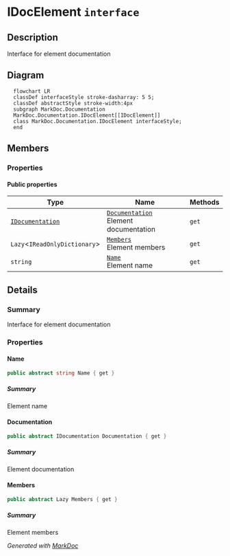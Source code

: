 # IDocElement `interface`

## Description
Interface for element documentation

## Diagram
```mermaid
  flowchart LR
  classDef interfaceStyle stroke-dasharray: 5 5;
  classDef abstractStyle stroke-width:4px
  subgraph MarkDoc.Documentation
  MarkDoc.Documentation.IDocElement[[IDocElement]]
  class MarkDoc.Documentation.IDocElement interfaceStyle;
  end
```

## Members
### Properties
#### Public  properties
| Type | Name | Methods |
| --- | --- | --- |
| [`IDocumentation`](./markdocdocumentation-IDocumentation.md) | [`Documentation`](markdocdocumentation-IDocElement.md#documentation)<br>Element documentation | `get` |
| `Lazy`&lt;`IReadOnlyDictionary`&gt; | [`Members`](markdocdocumentation-IDocElement.md#members)<br>Element members | `get` |
| `string` | [`Name`](markdocdocumentation-IDocElement.md#name)<br>Element name | `get` |

## Details
### Summary
Interface for element documentation

### Properties
#### Name
```csharp
public abstract string Name { get }
```
##### Summary
Element name

#### Documentation
```csharp
public abstract IDocumentation Documentation { get }
```
##### Summary
Element documentation

#### Members
```csharp
public abstract Lazy Members { get }
```
##### Summary
Element members

*Generated with* [*MarkDoc*](https://github.com/hailstorm75/MarkDoc.Core)
